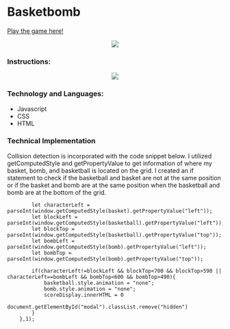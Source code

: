 # Basketbomb

[Play the game here!](https://jonsiu826.github.io/javascript_project/)

<p align="center">
  <img src="https://github.com/jonsiu826/javascript_project/blob/main/assets/gamplay.png">
</p>

### Instructions:

<p align="center">
  <img src="https://github.com/jonsiu826/javascript_project/blob/main/assets/intromodal.png">
</p>

### Technology and Languages:

* Javascript
* CSS
* HTML

### Technical Implementation

Collision detection is incorporated with the code snippet below. I utilized getComputedStyle and getPropertyValue to get information of where my basket, bomb, and basketball is located on the grid. I created an if statement to check if the basketball and basket are not at the same position or if the basket and bomb are at the same position when the basketball and bomb are at the bottom of the grid.

```setInterval(function(){
        let characterLeft = parseInt(window.getComputedStyle(basket).getPropertyValue("left"));
        let blockLeft = parseInt(window.getComputedStyle(basketball).getPropertyValue("left"));
        let blockTop = parseInt(window.getComputedStyle(basketball).getPropertyValue("top"));
        let bombLeft = parseInt(window.getComputedStyle(bomb).getPropertyValue("left"));
        let bombTop = parseInt(window.getComputedStyle(bomb).getPropertyValue("top"));
        
        if(characterLeft!=blockLeft && blockTop<700 && blockTop>590 || characterLeft==bombLeft && bombTop<600 && bombTop>490){
            basketball.style.animation = "none";
            bomb.style.animation = "none";
            scoreDisplay.innerHTML = 0
            document.getElementById("modal").classList.remove("hidden")
        }
    },1);
    


